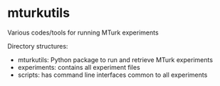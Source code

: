 mturkutils
==========

Various codes/tools for running MTurk experiments

Directory structures:
* mturkutils: Python package to run and retrieve MTurk experiments
* experiments: contains all experiment files
* scripts: has command line interfaces common to all experiments
